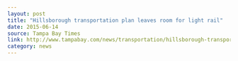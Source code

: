 ```yaml
---
layout: post
title: "Hillsborough transportation plan leaves room for light rail"
date: 2015-06-14
source: Tampa Bay Times
link: http://www.tampabay.com/news/transportation/hillsborough-transportation-plan-leaves-room-for-light-rail/2233663
category: news
---
```


